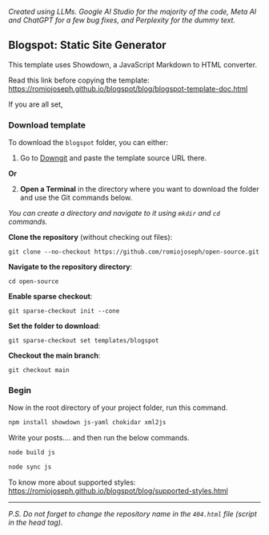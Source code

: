 _Created using LLMs. Google AI Studio for the majority of the code, Meta AI and ChatGPT for a few bug fixes, and Perplexity for the dummy text._

## Blogspot: Static Site Generator

This template uses Showdown, a JavaScript Markdown to HTML converter.

Read this link before copying the template:
https://romiojoseph.github.io/blogspot/blog/blogspot-template-doc.html

If you are all set,

### Download template

To download the `blogspot` folder, you can either:

1. Go to [Downgit](https://downgit.github.io/#/home) and paste the template source URL there.

**Or**

2. **Open a Terminal** in the directory where you want to download the folder and use the Git commands below.

*You can create a directory and navigate to it using `mkdir` and `cd` commands.*

**Clone the repository** (without checking out files):
```
git clone --no-checkout https://github.com/romiojoseph/open-source.git
```

**Navigate to the repository directory**:
```
cd open-source
```

**Enable sparse checkout**:
```
git sparse-checkout init --cone
```

**Set the folder to download**:
```
git sparse-checkout set templates/blogspot
```

**Checkout the main branch**:
```
git checkout main
```

### Begin
Now in the root directory of your project folder, run this command.

```bash
npm install showdown js-yaml chokidar xml2js
```


Write your posts.... and then run the below commands.

```bash
node build js
```

```bash
node sync js
```


To know more about supported styles:
https://romiojoseph.github.io/blogspot/blog/supported-styles.html

---

*P.S. Do not forget to change the repository name in the `404.html` file (script in the head tag).*
